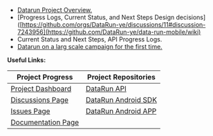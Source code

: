 - [Datarun Project Overview.](https://github.com/orgs/DataRun-ye/discussions/9#discussion-7240188)
- [Progress Logs, Current Status, and Next Steps Design decisions]([https://github.com/orgs/DataRun-ye/discussions/11#discussion-7243956](https://github.com/DataRun-ye/data-run-mobile/wiki)
- Current Status and Next Steps, API Progress Logs.
- [Datarun on a larg scale campaign for the first time.](https://github.com/orgs/DataRun-ye/discussions/10#discussion-7240221)


**Useful Links:**

| **Project Progress** | **Project Repositories** |
| --- | --- |
| [Project Dashboard](https://github.com/orgs/DataRun-ye/projects/1/views/1?pane=info) | [DataRun API](https://github.com/DataRun-ye/data-run-api) |
| [Discussions Page](https://github.com/orgs/DataRun-ye/discussions) | [DataRun Android SDK](https://github.com/DataRun-ye/data-run-mobile-sdk)
| [Issues Page](https://github.com/DataRun-ye/.github/issues)  | [DataRun Android APP](https://github.com/DataRun-ye/data-run-mobile)    | [DataRun Documentation](https://masspro-nmcpye.github.io/data-run-docs/) |
| [Documentation Page](https://datarun-ye.github.io/data-run-docs/) |  |



